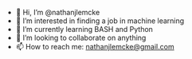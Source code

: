- 👋 Hi, I’m @nathanjlemcke
- 👀 I’m interested in finding a job in machine learning
- 🌱 I’m currently learning BASH and Python
- 💞️ I’m looking to collaborate on anything
- 📫 How to reach me: nathanjlemcke@gmail.com

<!---
nathanjlemcke/nathanjlemcke is a ✨ special ✨ repository because its `README.md` (this file) appears on your GitHub profile.
You can click the Preview link to take a look at your changes.
--->
